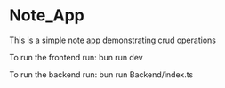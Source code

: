 # Note_App

This is a simple note app demonstrating crud operations

To run the frontend run:
bun run dev

To run the backend run:
bun run Backend/index.ts